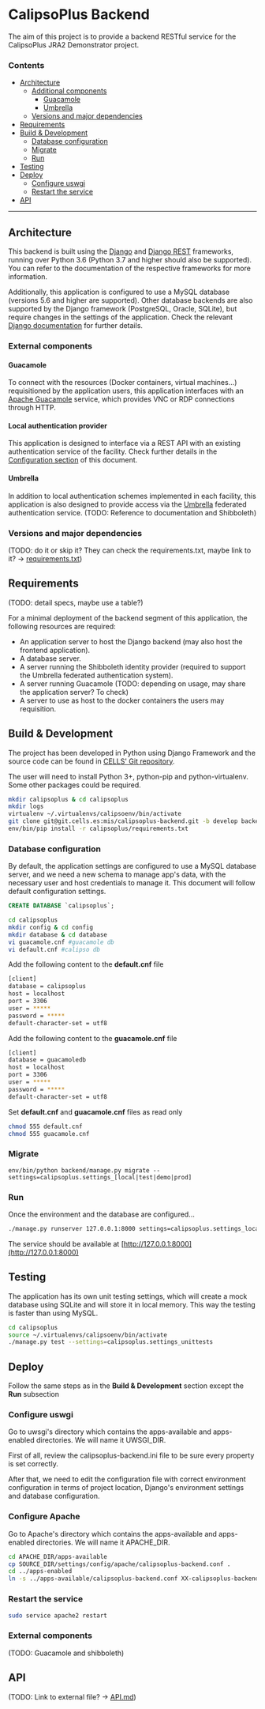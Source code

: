 # CalipsoPlus Backend

The aim of this project is to provide a backend RESTful service for the CalipsoPlus JRA2 Demonstrator project.

### Contents

*  [Architecture](#architecture)
    -  [Additional components](#additional-components)
        +  [Guacamole](#guacamole)
        +  [Umbrella](#umbrella)
    -  [Versions and major dependencies](#versions-and-major-dependencies)
*  [Requirements](#requirements)
*  [Build & Development](#build-&-development)
    -  [Database configuration](#database-configuration)
    -  [Migrate](#migrate)
    -  [Run](#run)
*  [Testing](#testing)
*  [Deploy](#deploy)
    -  [Configure uswgi](#configure-uswgi)
    -  [Restart the service](#restart-the-service)
*  [API](#api)
---
## Architecture

This backend is built using the [Django](https://www.djangoproject.com/) and [Django REST](https://www.django-rest-framework.org/) frameworks, running over Python 3.6 (Python 3.7 and higher should also be supported). You can refer to the documentation of the respective frameworks for more information.

Additionally, this application is configured to use a MySQL database (versions 5.6 and higher are supported). Other database backends are also supported by the Django framework (PostgreSQL, Oracle, SQLite), but require changes in the settings of the application. Check the relevant [Django documentation](https://docs.djangoproject.com/en/2.0/intro/tutorial02/#database-setup) for further details.

### External components
#### Guacamole
To connect with the resources (Docker containers, virtual machines...) requisitioned by the application users, this application interfaces with an [Apache Guacamole](https://guacamole.apache.org/) service, which provides VNC or RDP connections through HTTP.

#### Local authentication provider
This application is designed to interface via a REST API with an existing authentication service of the facility. Check further details in the [Configuration section](#configuration) of this document.

#### Umbrella

In addition to local authentication schemes implemented in each facility, this application is also designed to provide access via the [Umbrella](https://umbrellaid.org/) federated authentication service.
(TODO: Reference to documentation and Shibboleth)

### Versions and major dependencies

(TODO: do it or skip it? They can check the requirements.txt, maybe link to it? -> [requirements.txt](requirements.txt))

## Requirements

(TODO: detail specs, maybe use a table?)

For a minimal deployment of the backend segment of this application, the following resources are required:

*  An application server to host the Django backend (may also host the frontend application).
*  A database server.
*  A server running the Shibboleth identity provider (required to support the Umbrella federated authentication system).
*  A server running Guacamole (TODO: depending on usage, may share the application server? To check)
*  A server to use as host to the docker containers the users may requisition.

## Build & Development

The project has been developed in Python using Django Framework and the source code can be found in [CELLS' Git repository](https://git.cells.es/mis/calipsoplus-backend).

The user will need to install Python 3+, python-pip and python-virtualenv. Some other packages could be required.

```bash
mkdir calipsoplus & cd calipsoplus
mkdir logs
virtualenv ~/.virtualenvs/calipsoenv/bin/activate
git clone git@git.cells.es:mis/calipsoplus-backend.git -b develop backend
env/bin/pip install -r calipsoplus/requirements.txt
```

### Database configuration

By default, the application settings are configured to use a MySQL database server, and we need a new schema to manage app's data, with the necessary user and host credentials to manage it. This document will follow default configuration settings.

```sql
CREATE DATABASE `calipsoplus`;
```

```bash
cd calipsoplus
mkdir config & cd config
mkdir database & cd database
vi guacamole.cnf #guacamole db
vi default.cnf #calipso db
```

Add the following content to the **default.cnf** file
```bash
[client]
database = calipsoplus
host = localhost
port = 3306
user = *****
password = *****
default-character-set = utf8
```
Add the following content to the **guacamole.cnf** file
```bash
[client]
database = guacamoledb
host = localhost
port = 3306
user = *****
password = *****
default-character-set = utf8
```

Set **default.cnf** and **guacamole.cnf** files as read only

```bash
chmod 555 default.cnf
chmod 555 guacamole.cnf
```

### Migrate
```
env/bin/python backend/manage.py migrate --settings=calipsoplus.settings_[local|test|demo|prod]
```

### Run

Once the environment and the database are configured...

```bash
./manage.py runserver 127.0.0.1:8000 settings=calipsoplus.settings_local
```

The service should be available at [http://127.0.0.1:8000](http://127.0.0.1:8000)

## Testing

The application has its own unit testing settings, which will create a mock database using SQLite and will store it in local memory. This way the testing is faster than using MySQL.

```bash
cd calipsoplus
source ~/.virtualenvs/calipsoenv/bin/activate
./manage.py test --settings=calipsoplus.settings_unittests
```

## Deploy

Follow the same steps as in the **Build & Development** section except the **Run** subsection

### Configure uswgi

Go to uwsgi's directory which contains the apps-available and apps-enabled directories. We will name it UWSGI_DIR.

First of all, review the calipsoplus-backend.ini file to be sure every property is set correctly.

After that, we need to edit the configuration file with correct environment configuration in terms of project location, Django's environment settings and database configuration.

### Configure Apache

Go to Apache's directory which contains the apps-available and apps-enabled directories. We will name it APACHE_DIR.

```bash
cd APACHE_DIR/apps-available
cp SOURCE_DIR/settings/config/apache/calipsoplus-backend.conf .
cd ../apps-enabled
ln -s ../apps-available/calipsoplus-backend.conf XX-calipsoplus-backend.conf
```

### Restart the service

```bash
sudo service apache2 restart
```

### External components
(TODO: Guacamole and shibboleth)


## API

(TODO: Link to external file? -> [API.md](API.md))